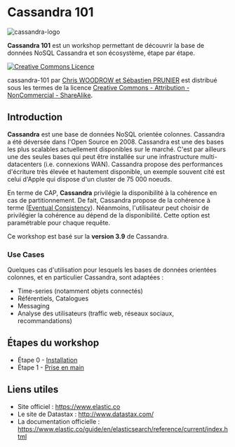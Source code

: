 # Cassandra 101

![cassandra-logo](https://upload.wikimedia.org/wikipedia/commons/thumb/5/5e/Cassandra_logo.svg/langfr-300px-Cassandra_logo.svg.png)

**Cassandra 101** est un workshop permettant de découvrir la base de données NoSQL Cassandra et son écosystème, étape par étape.

<a rel="license" href="http://creativecommons.org/licenses/by-nc-sa/4.0/"><img alt="Creative Commons Licence" style="border-width:0" src="https://i.creativecommons.org/l/by-nc-sa/4.0/88x31.png" /></a>

<span xmlns:dct="http://purl.org/dc/terms/" property="dct:title">cassandra-101</span> par <a xmlns:cc="http://creativecommons.org/ns#" href="https://github.com/nosql-bootcamp/cassandra-101" property="cc:attributionName" rel="cc:attributionURL">Chris WOODROW et Sébastien PRUNIER</a> est distribué sous les termes de la licence <a rel="license" href="http://creativecommons.org/licenses/by-nc-sa/4.0/">Creative Commons - Attribution - NonCommercial - ShareAlike</a>.

## Introduction

**Cassandra** est une base de données NoSQL orientée colonnes. Cassandra a été déversée dans l'Open Source en 2008. Cassandra est une des bases les plus scalables actuellement disponibles sur le marché. C'est par ailleurs une des seules bases qui peut être installée sur une infrastructure multi-datacenters (i.e. connexions WAN). Cassandra propose des performances d'écriture très élevée et hautement disponible, un exemple souvent cité est celui d'Apple qui dispose d'un cluster de 75 000 noeuds.

En terme de CAP, **Cassandra** privilégie la disponibilité à la cohérence en cas de partitionnement. De fait, Cassandra propose de la cohérence à terme ([Eventual Consistency](https://en.wikipedia.org/wiki/Eventual_consistency)). Néanmoins, l'utilisateur peut choisir de privilégier la cohérence au dépend de la disponibilité. Cette option est paramétrable pour chaque requête.

Ce workshop est basé sur la **version 3.9** de Cassandra.

### Use Cases

Quelques cas d'utilisation pour lesquels les bases de données orientées colonnes, et en particulier Cassandra, sont adaptées :

* Time-series (notamment objets connectés)
* Référentiels, Catalogues
* Messaging
* Analyse des utilisateurs (traffic web, réseaux sociaux, recommandations)

## Étapes du workshop

* Étape 0 - [Installation](./instructions/step-0.md)
* Étape 1 - [Prise en main](./instructions/step-1.md)

## Liens utiles

* Site officiel : https://www.elastic.co
* Le site de Datastax : http://www.datastax.com/
* La documentation officielle : https://www.elastic.co/guide/en/elasticsearch/reference/current/index.html
